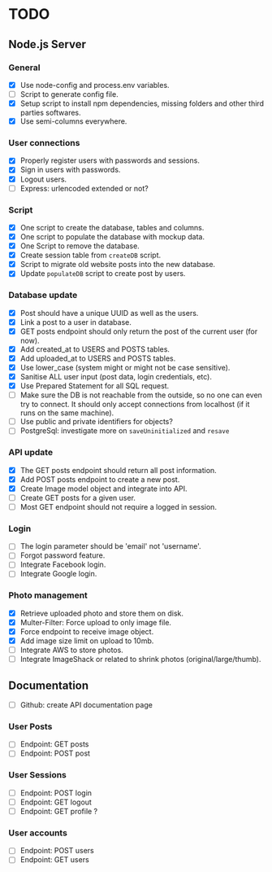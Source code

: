 # TODO

## Node.js Server

### General
- [x] Use node-config and process.env variables.
- [ ] Script to generate config file.
- [x] Setup script to install npm dependencies, missing folders and other third parties softwares.
- [x] Use semi-columns everywhere.

### User connections
- [x] Properly register users with passwords and sessions.
- [x] Sign in users with passwords.
- [x] Logout users.
- [ ] Express: urlencoded extended or not?

### Script
- [x] One script to create the database, tables and columns.
- [x] One script to populate the database with mockup data.
- [x] One Script to remove the database.
- [x] Create session table from `createDB` script.
- [x] Script to migrate old website posts into the new database.
- [x] Update `populateDB` script to create post by users.

### Database update
- [x] Post should have a unique UUID as well as the users.
- [x] Link a post to a user in database.
- [x] GET posts endpoint should only return the post of the current user (for now).
- [x] Add created_at to USERS and POSTS tables.
- [x] Add uploaded_at to USERS and POSTS tables.
- [x] Use lower_case (system might or might not be case sensitive).
- [x] Sanitise ALL user input (post data, login credentials, etc).
- [x] Use Prepared Statement for all SQL request.
- [ ] Make sure the DB is not reachable from the outside, so no one can even try to connect. It should only accept connections from localhost (if it runs on the same machine).
- [ ] Use public and private identifiers for objects?
- [ ] PostgreSql: investigate more on `saveUninitialized` and `resave`

### API update
- [x] The GET posts endpoint should return all post information.
- [x] Add POST posts endpoint to create a new post.
- [x] Create Image model object and integrate into API.
- [ ] Create GET posts for a given user.
- [ ] Most GET endpoint should not require a logged in session.

### Login
- [ ] The login parameter should be 'email' not 'username'.
- [ ] Forgot password feature.
- [ ] Integrate Facebook login.
- [ ] Integrate Google login.

### Photo management
- [x] Retrieve uploaded photo and store them on disk.
- [x] Multer-Filter: Force upload to only image file.
- [x] Force endpoint to receive image object.
- [x] Add image size limit on upload to 10mb.
- [ ] Integrate AWS to store photos.
- [ ] Integrate ImageShack or related to shrink photos (original/large/thumb).

## Documentation
- [ ] Github: create API documentation page
### User Posts
- [ ] Endpoint: GET posts
- [ ] Endpoint: POST post
### User Sessions
- [ ] Endpoint: POST login
- [ ] Endpoint: GET logout
- [ ] Endpoint: GET profile ?
### User accounts
- [ ] Endpoint: POST users
- [ ] Endpoint: GET users
